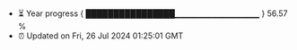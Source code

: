 - ⏳ Year progress { ████████████████▁▁▁▁▁▁▁▁▁▁▁▁▁▁ } 56.57 %
- ⏰ Updated on Fri, 26 Jul 2024 01:25:01 GMT

